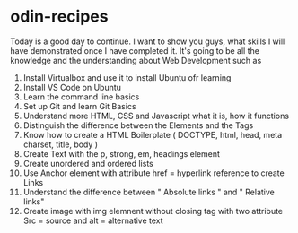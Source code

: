 # odin-recipes
Today is a good day to continue. 
I want to show you guys, what skills I will have demonstrated once I have completed it.
It's going to be all the knowledge and the understanding about Web Development such as 
1. Install Virtualbox and use it to install Ubuntu ofr learning
2. Install VS Code on Ubuntu
3. Learn the command line basics
4. Set up Git and learn Git Basics 
5. Understand more HTML, CSS and Javascript what it is, how it functions
6. Distinguish the difference between the Elements and the Tags
7. Know how to create a HTML Boilerplate ( DOCTYPE, html, head, meta charset, title, body )
8. Create Text with the p, strong, em, headings element
9. Create unordered and ordered lists
10. Use Anchor element with attribute href = hyperlink reference to create Links
11. Understand the difference between " Absolute links " and " Relative links"
12. Create image with img elemnent without closing tag with two attribute Src = source and alt = alternative text

